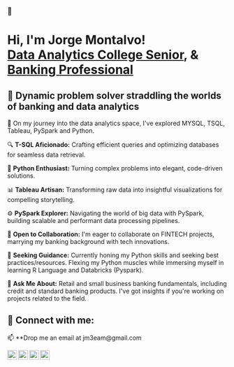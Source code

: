 ### 👋

<h1>Hi, I'm Jorge Montalvo! <br/><a href="https://github.com/jm3eam">Data Analytics College Senior</a>, & <a href="https://www.linkedin.com/in/jorge-m-montalvo-28123010/">Banking Professional</a></h1>

<h2>🚀 Dynamic problem solver straddling the worlds of banking and data analytics</h2>


🌱 On my journey into the data analytics space, I've explored MYSQL, TSQL, Tableau, PySpark and Python.

🔍 **T-SQL Aficionado:** Crafting efficient queries and optimizing databases for seamless data retrieval.

🐍 **Python Enthusiast:** Turning complex problems into elegant, code-driven solutions.

📊 **Tableau Artisan:** Transforming raw data into insightful visualizations for compelling storytelling.

⚙️ **PySpark Explorer:** Navigating the world of big data with PySpark, building scalable and performant data processing pipelines.

🤝 **Open to Collaboration:** I'm eager to collaborate on FINTECH projects, marrying my banking background with tech innovations.

🤔 **Seeking Guidance:** Currently honing my Python skills and seeking best practices/resources. Flexing my Python muscles while immersing myself in learning R Language and Databricks (Pyspark).

💬 **Ask Me About:** Retail and small business banking fundamentals, including credit and standard banking products. I've got insights if you're working on projects related to the field.

<h2> 🤳 Connect with me:</h2>
📫 **Drop me an email at jm3eam@gmail.com

[<img align="left" alt="JoshMadakor | YouTube" width="22px" src="https://cdn.jsdelivr.net/npm/simple-icons@v3/icons/youtube.svg" />][youtube]
[<img align="left" alt="JoshMadakor | Twitter" width="22px" src="https://cdn.jsdelivr.net/npm/simple-icons@v3/icons/twitter.svg" />][twitter]
[<img align="left" alt="JoshMadakor | LinkedIn" width="22px" src="https://cdn.jsdelivr.net/npm/simple-icons@v3/icons/linkedin.svg" />][linkedin]
[<img align="left" alt="JoshMadakor | Instagram" width="22px" src="https://cdn.jsdelivr.net/npm/simple-icons@v3/icons/instagram.svg" />][instagram]

[twitter]: https://twitter.com/joshmadakor
[youtube]: https://www.youtube.com/c/joshmadakor
[instagram]: https://www.instagram.com/joshmadakor/
[linkedin]: https://linkedin.com/in/jorge-m-montalvo-28123010


